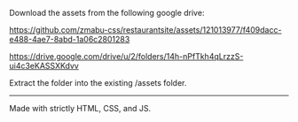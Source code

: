 Download the assets from the following google drive:


https://github.com/zmabu-css/restaurantsite/assets/121013977/f409dacc-e488-4ae7-8abd-1a06c2801283


https://drive.google.com/drive/u/2/folders/14h-nPfTkh4qLrzzS-ui4c3eKASSXKdvv

Extract the folder into the existing /assets folder.

----------------------------

Made with strictly HTML, CSS, and JS. 

